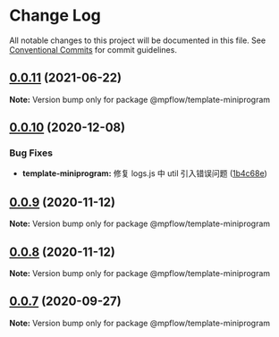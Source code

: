 # Change Log

All notable changes to this project will be documented in this file.
See [Conventional Commits](https://conventionalcommits.org) for commit guidelines.

## [0.0.11](https://github.com/wechat-miniprogram/mpflow/compare/@mpflow/template-miniprogram@0.0.10...@mpflow/template-miniprogram@0.0.11) (2021-06-22)

**Note:** Version bump only for package @mpflow/template-miniprogram

## [0.0.10](https://github.com/wechat-miniprogram/mpflow/compare/@mpflow/template-miniprogram@0.0.9...@mpflow/template-miniprogram@0.0.10) (2020-12-08)

### Bug Fixes

- **template-miniprogram:** 修复 logs.js 中 util 引入错误问题 ([1b4c68e](https://github.com/wechat-miniprogram/mpflow/commit/1b4c68e61e70f60dbb994b8b3594bfb6e44e085f))

## [0.0.9](https://github.com/wechat-miniprogram/mpflow/compare/@mpflow/template-miniprogram@0.0.7...@mpflow/template-miniprogram@0.0.9) (2020-11-12)

**Note:** Version bump only for package @mpflow/template-miniprogram

## [0.0.8](https://github.com/wechat-miniprogram/mpflow/compare/@mpflow/template-miniprogram@0.0.7...@mpflow/template-miniprogram@0.0.8) (2020-11-12)

**Note:** Version bump only for package @mpflow/template-miniprogram

## [0.0.7](https://github.com/wechat-miniprogram/mpflow/compare/@mpflow/template-miniprogram@0.0.6...@mpflow/template-miniprogram@0.0.7) (2020-09-27)

**Note:** Version bump only for package @mpflow/template-miniprogram
